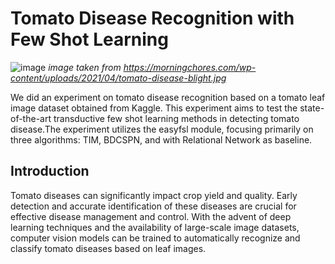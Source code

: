 # Tomato Disease Recognition with Few Shot Learning

![image](https://github.com/joshuasir/tomato-disease-FSL/assets/71873035/705e919e-37a8-4972-8e96-9d60b8ad995e)
_image taken from https://morningchores.com/wp-content/uploads/2021/04/tomato-disease-blight.jpg_

We did an experiment on tomato disease recognition based on a tomato leaf image dataset obtained from Kaggle. This experiment aims to test the state-of-the-art transductive few shot learning methods in detecting tomato disease.The experiment utilizes the easyfsl module, focusing primarily on three algorithms: TIM, BDCSPN, and with Relational Network as baseline.

## Introduction
Tomato diseases can significantly impact crop yield and quality. Early detection and accurate identification of these diseases are crucial for effective disease management and control. With the advent of deep learning techniques and the availability of large-scale image datasets, computer vision models can be trained to automatically recognize and classify tomato diseases based on leaf images.
